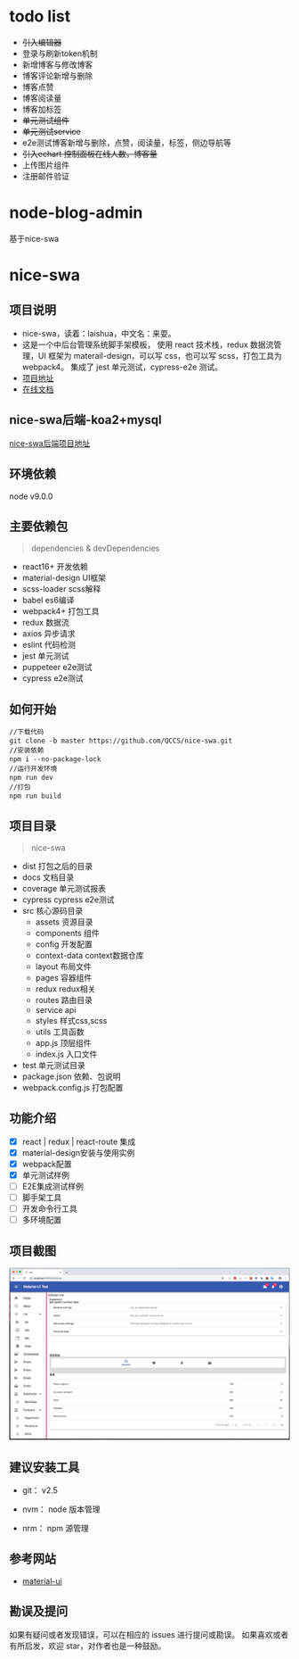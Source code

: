# todo list
- ~~引入编辑器~~
- 登录与刷新token机制
- 新增博客与修改博客
- 博客评论新增与删除
- 博客点赞
- 博客阅读量
- 博客加标签
- ~~单元测试组件~~
- ~~单元测试service~~
- e2e测试博客新增与删除，点赞，阅读量，标签，侧边导航等
- ~~引入echart 控制面板在线人数，博客量~~
- 上传图片组件
- 注册邮件验证
# node-blog-admin
基于nice-swa
# nice-swa
## 项目说明
- nice-swa，读着：laishua，中文名：来耍。
- 这是一个中后台管理系统脚手架模板，
使用 react 技术栈，redux 数据流管理，UI 框架为 materail-design，可以写 css，也可以写 scss，打包工具为webpack4。
集成了 jest 单元测试，cypress-e2e 测试。
- [项目地址](https://github.com/QCCS/nice-swa)
- [在线文档](https://qccs.github.io/nice-swa/docs/#/)

## nice-swa后端-koa2+mysql
[nice-swa后端项目地址](https://github.com/QCCS/nice-swa-s)

## 环境依赖
node v9.0.0

## 主要依赖包
> dependencies & devDependencies
- react16+ 开发依赖
- material-design UI框架
- scss-loader scss解释
- babel es6编译
- webpack4+ 打包工具
- redux 数据流
- axios 异步请求
- eslint 代码检测
- jest 单元测试
- puppeteer e2e测试
- cypress e2e测试

## 如何开始
```
//下载代码
git clone -b master https://github.com/QCCS/nice-swa.git
//安装依赖
npm i --no-package-lock
//运行开发环境
npm run dev
//打包
npm run build
```

## 项目目录
> nice-swa 
- dist 打包之后的目录
- docs 文档目录
- coverage 单元测试报表
- cypress cypress e2e测试
- src 核心源码目录
    - assets 资源目录
    - components 组件
    - config 开发配置
    - context-data context数据仓库
    - layout 布局文件
    - pages 容器组件
    - redux redux相关
    - routes 路由目录
    - service api
    - styles 样式css,scss
    - utils 工具函数
    - app.js 顶层组件
    - index.js 入口文件
- test 单元测试目录
- package.json 依赖、包说明
- webpack.config.js 打包配置

## 功能介绍
+ [x] react | redux | react-route 集成
+ [x] material-design安装与使用实例
+ [x] webpack配置
+ [x] 单元测试样例
+ [ ] E2E集成测试样例
+ [ ] 脚手架工具
+ [ ] 开发命令行工具
+ [ ] 多环境配置

## 项目截图
![](https://github.com/QCCS/nice-swa/blob/master/docs/imgs/nice-swa.png)
## 建议安装工具

- git：
v2.5

- nvm： 
node 版本管理

- nrm：
npm 源管理

## 参考网站
- [material-ui](https://material-ui.com/)

## 勘误及提问
如果有疑问或者发现错误，可以在相应的 issues 进行提问或勘误。
如果喜欢或者有所启发，欢迎 star，对作者也是一种鼓励。

